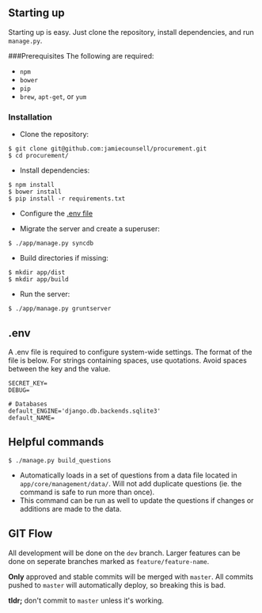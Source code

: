 
## Starting up

Starting up is easy. Just clone the repository, install dependencies, and run `manage.py`.

###Prerequisites
The following are required:

* `npm`
* `bower`
* `pip`
* `brew`, `apt-get`, or `yum`

### Installation

* Clone the repository:

```
$ git clone git@github.com:jamiecounsell/procurement.git
$ cd procurement/
```

* Install dependencies:

```
$ npm install
$ bower install
$ pip install -r requirements.txt
```
* Configure the [.env file](#env)  

* Migrate the server and create a superuser:

```
$ ./app/manage.py syncdb
```

* Build directories if missing:
```
$ mkdir app/dist
$ mkdir app/build
```

* Run the server:

```
$ ./app/manage.py gruntserver
```

## .env

A .env file is required to configure system-wide settings. The format of the file is below. For strings containing spaces, use quotations. Avoid spaces between the key and the value.

```
SECRET_KEY=
DEBUG=

# Databases
default_ENGINE='django.db.backends.sqlite3'
default_NAME=
```

## Helpful commands

```
$ ./manage.py build_questions 
```
- Automatically loads in a set of questions from a data file located in `app/core/management/data/`. Will not add duplicate questions (ie. the command is safe to run more than once). 
- This command can be run as well to update the questions if changes or additions are made to the data.

## GIT Flow

All development will be done on the `dev` branch. Larger features can be done on seperate branches marked as `feature/feature-name`.

 **Only** approved and stable commits will be merged with `master`. All commits pushed to `master` will automatically deploy, so breaking this is bad.
 
 **tldr;** don't commit to `master` unless it's working.